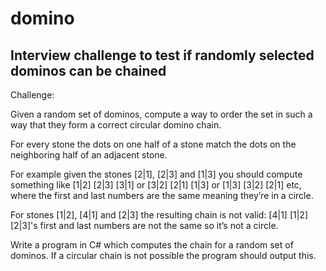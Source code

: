 # domino
Interview challenge to test if randomly selected dominos can be chained
-

Challenge:

Given a random set of dominos, compute a way to order the set in such a way that they form a correct circular domino chain. 

For every stone the dots on one half of a stone match the dots on the neighboring half of an adjacent stone.

For example given the stones [2|1], [2|3] and [1|3] you should compute something like [1|2] [2|3] [3|1] or [3|2] [2|1] [1|3] or [1|3] [3|2] [2|1] etc, where the first and last numbers are the same meaning they’re in a circle.

For stones [1|2], [4|1] and [2|3] the resulting chain is not valid: [4|1] [1|2] [2|3]'s first and last numbers are not the same so it’s not a circle.

Write a program in C# which computes the chain for a random set of dominos. If a circular chain is not possible the program should output this.
